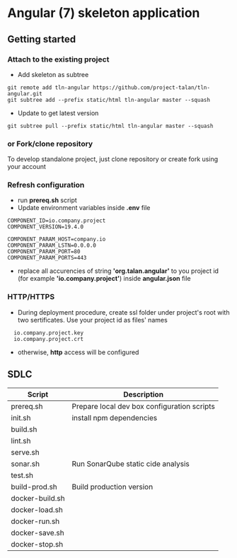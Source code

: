 # Angular (7) skeleton application

## Getting started

### Attach to the existing project

* Add skeleton as subtree
```
git remote add tln-angular https://github.com/project-talan/tln-angular.git
git subtree add --prefix static/html tln-angular master --squash
```
* Update to get latest version
```
git subtree pull --prefix static/html tln-angular master --squash
```

### or Fork/clone repository

To develop standalone project, just clone repository or create fork using your account

### Refresh configuration
* run **prereq.sh** script
* Update environment variables inside **.env** file
```
COMPONENT_ID=io.company.project
COMPONENT_VERSION=19.4.0

COMPONENT_PARAM_HOST=company.io
COMPONENT_PARAM_LSTN=0.0.0.0
COMPONENT_PARAM_PORT=80
COMPONENT_PARAM_PORTS=443
```
* replace all accurencies of string **'org.talan.angular'** to you project id (for example **'io.company.project'**) inside **angular.json** file


### HTTP/HTTPS

* During deployment procedure, create ssl folder under project's root with two sertificates. Use your project id as files' names
```
  io.company.project.key
  io.company.project.crt
```
* otherwise, **http** access will be configured


## SDLC


| Script  | Description |
| ------------- | ------------- |
| prereq.sh | Prepare local dev box configuration scripts |
| init.sh | install npm dependencies |
| build.sh |  |
| lint.sh |  |
| serve.sh |  |
| sonar.sh | Run SonarQube static cide analysis |
| test.sh |  |
| build-prod.sh | Build production version |
| docker-build.sh |  |
| docker-load.sh |  |
| docker-run.sh |  |
| docker-save.sh |  |
| docker-stop.sh |  |

